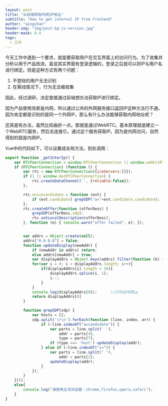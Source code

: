 ```yaml
---
layout: post
title: "从前端获取内网IP地址"
subtitle: "How to get internal IP from frontend"
author: "qingshan"
header-img: "img/post-bg-js-version.jpg"
header-mask: 0.4
tags:
  - 工作
---
```


今天工作中遇到一个要求，就是要获取用户在交互界面上的访问行为。为了收集并分析以用于产品改进。虽说其实界面有登录逻辑的，登录之后就可以将IP与用户名进行绑定。但是这种方式有两个问题：

1. 不登陆的用户无法识别
2. 在离线情况下，行为无法被收集

因此，经过调研，决定直接通过前端想办法获取IP进行绑定。

因为产品使用场景是内网，所以通过公共的外网服务接口返回IP这种方法行不通，因为肯定都是识别的是同一个外网IP。那么有什么办法能够获取内网地址呢？

还真是有办法，虽然比较曲折一点。那就是通过WebRTC。基本原理就是建立一个WebRTC服务，然后去连接它。通过这个服务获取IP。因为是内网访问，自然得到的就是内网IP。

Vue中的代码如下，可以设置成全局方法，到处调用：
```javascript
export function _getInterIp() {
    var RTCPeerConnection = window.RTCPeerConnection || window.webkitRTCPeerConnection || window.mozRTCPeerConnection;
    if (RTCPeerConnection) (function () {
        var rtc = new RTCPeerConnection({iceServers:[]});
        if (1 || window.mozRTCPeerConnection) {
            rtc.createDataChannel('', {reliable:false});
        };

        rtc.onicecandidate = function (evt) {
            if (evt.candidate) grepSDP("a="+evt.candidate.candidate);
        };
        rtc.createOffer(function (offerDesc) {
            grepSDP(offerDesc.sdp);
            rtc.setLocalDescription(offerDesc);
        }, function (e) { console.warn("offer failed", e); });


        var addrs = Object.create(null);
        addrs["0.0.0.0"] = false;
        function updateDisplay(newAddr) {
            if (newAddr in addrs) return;
            else addrs[newAddr] = true;
            var displayAddrs = Object.keys(addrs).filter(function (k) { return addrs[k]; });
            for(var i = 0; i < displayAddrs.length; i++){
                if(displayAddrs[i].length > 16){
                    displayAddrs.splice(i, 1);
                    i--;
                }
            }
            console.log(displayAddrs[0]);      //打印出内网ip
            return displayAddrs[0]
        }

        function grepSDP(sdp) {
            var hosts = [];
            sdp.split('\r\n').forEach(function (line, index, arr) {
                if (~line.indexOf("a=candidate")) {
                    var parts = line.split(' '),
                        addr = parts[4],
                        type = parts[7];
                    if (type === 'host') updateDisplay(addr);
                } else if (~line.indexOf("c=")) {
                    var parts = line.split(' '),
                        addr = parts[2];
                    updateDisplay(addr);
                }
            });
        }
    })();
    else{
        console.log("请使用主流浏览器：chrome,firefox,opera,safari");
    }
}
```
